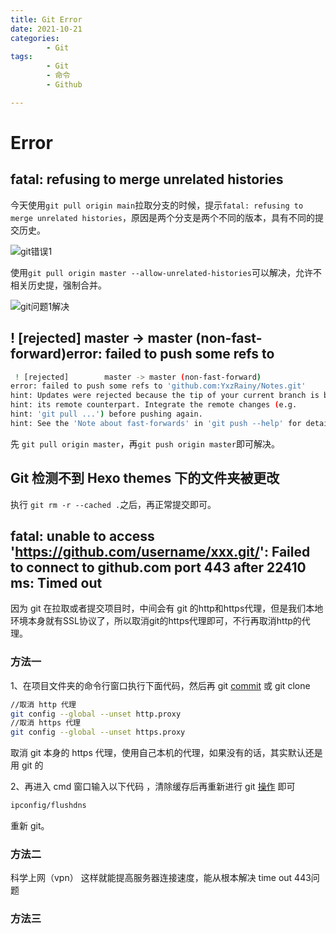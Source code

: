 ```yaml
---
title: Git Error
date: 2021-10-21
categories:
        - Git
tags:
        - Git
        - 命令
        - Github

---
```


# Error

## fatal: refusing to merge unrelated histories

今天使用`git pull origin main`拉取分支的时候，提示`fatal: refusing to merge unrelated histories`，原因是两个分支是两个不同的版本，具有不同的提交历史。

![git错误1](https://gallery.yxzi.xyz/galleries/2022/06/15/git%E9%94%99%E8%AF%AF1.png)

使用`git pull origin master --allow-unrelated-histories`可以解决，允许不相关历史提，强制合并。

![git问题1解决](https://gallery.yxzi.xyz/galleries/2022/06/15/git%E9%97%AE%E9%A2%981%E8%A7%A3%E5%86%B3.png)

## ! [rejected]        master -> master (non-fast-forward)error: failed to push some refs to 

```sh
 ! [rejected]        master -> master (non-fast-forward)
error: failed to push some refs to 'github.com:YxzRainy/Notes.git'
hint: Updates were rejected because the tip of your current branch is behind
hint: its remote counterpart. Integrate the remote changes (e.g.
hint: 'git pull ...') before pushing again.
hint: See the 'Note about fast-forwards' in 'git push --help' for details
```

先 `git pull origin master`，再`git push origin master`即可解决。

## Git 检测不到 Hexo themes 下的文件夹被更改

执行 `git rm -r --cached .`之后，再正常提交即可。

## fatal: unable to access 'https://github.com/username/xxx.git/': Failed to connect to github.com port 443 after 22410 ms: Timed out

因为 git 在拉取或者提交项目时，中间会有 git 的http和https代理，但是我们本地环境本身就有SSL协议了，所以取消git的https代理即可，不行再取消http的代理。

### 方法一

1、在项目文件夹的命令行窗口执行下面代码，然后再 git [commit](https://so.csdn.net/so/search?q=commit&spm=1001.2101.3001.7020) 或 git clone

```bash
//取消 http 代理
git config --global --unset http.proxy
//取消 https 代理 
git config --global --unset https.proxy
```

取消 git 本身的 https 代理，使用自己本机的代理，如果没有的话，其实默认还是用 git 的

2、再进入 cmd 窗口输入以下代码 ，清除缓存后再重新进行 git [操作](https://so.csdn.net/so/search?q=操作&spm=1001.2101.3001.7020) 即可

```bash
ipconfig/flushdns
```

重新 git。

### 方法二

科学上网（vpn）
这样就能提高服务器连接速度，能从根本解决 time out 443问题

### 方法三

